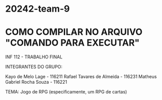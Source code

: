 # 20242-team-9

# COMO COMPILAR NO ARQUIVO "COMANDO PARA EXECUTAR"

INF 112 - TRABALHO FINAL

INTEGRANTES DO GRUPO:

Kayo de Melo Lage - 116211
Rafael Tavares de Almeida - 116231
Matheus Gabriel Rocha Souza - 116221

TEMA: Jogo de RPG (especificamente, um RPG de cartas)
